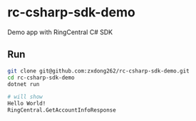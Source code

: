 # rc-csharp-sdk-demo

Demo app with RingCentral C# SDK

## Run

```bash
git clone git@github.com:zxdong262/rc-csharp-sdk-demo.git
cd rc-csharp-sdk-demo
dotnet run

# will show
Hello World!
RingCentral.GetAccountInfoResponse
```